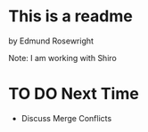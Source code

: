 # This is a readme

by Edmund Rosewright

Note:
I am working with Shiro

# TO DO Next Time

* Discuss Merge Conflicts
